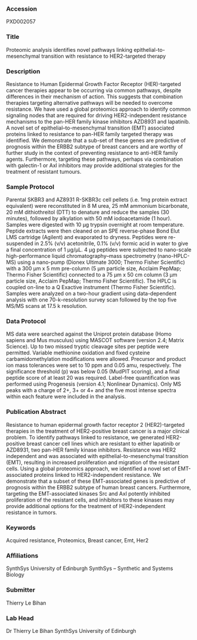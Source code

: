 ### Accession
PXD002057

### Title
Proteomic analysis identifies novel pathways linking epithelial-to-mesenchymal transition with resistance to HER2-targeted therapy

### Description
Resistance to Human Epidermal Growth Factor Receptor (HER)-targeted cancer therapies appear to be occurring via common pathways, despite differences in their mechanism of action. This suggests that combination therapies targeting alternative pathways will be needed to overcome resistance. We have used a global proteomics approach to identify common signaling nodes that are required for driving HER2-independent resistance mechanisms to the pan-HER family kinase inhibitors AZD8931 and lapatinib. A novel set of epithelial–to-mesenchymal transition (EMT) associated proteins linked to resistance to pan-HER family targeted therapy was identified. We demonstrate that a sub-set of these genes are predictive of prognosis within the ERBB2 subtype of breast cancers and are worthy of further study in the context of preventing resistance to anti-HER family agents. Furthermore, targeting these pathways, perhaps via combination with galectin-1 or Axl inhibitors may provide additional strategies for the treatment of resistant tumours.

### Sample Protocol
Parental SKBR3 and AZ8931 R-SKBR3c cell pellets (i.e. 1mg protein extract equivalent) were reconstituted in 8 M urea, 25 mM ammonium bicarbonate, 20 mM dithiothreitol (DTT) to denature and reduce the samples (30 minutes), followed by alkylation with 50 mM iodoacetamide (1 hour). Samples were digested with 10 µg trypsin overnight at room temperature. Peptide extracts were then cleaned on an SPE reverse-phase Bond Elut LMS cartridge (Agilent) and evaporated to dryness. Peptides were re-suspended in 2.5% (v/v) acetonitrile, 0.1% (v/v) formic acid in water to give a final concentration of 1 µg/µL. 4 µg peptides were subjected to nano-scale high-performance liquid chromatography–mass spectrometry (nano-HPLC-MS) using a nano-pump (Dionex Ultimate 3000; Thermo Fisher Scientific) with a 300 µm x 5 mm pre-column (5 µm particle size, Acclaim PepMap; Thermo Fisher Scientific) connected to a 75 µm x 50 cm column (3 µm particle size, Acclaim PepMap; Thermo Fisher Scientific). The HPLC is coupled on-line to a Q Exactive instrument (Thermo Fisher Scientific). Samples were analyzed on a two-hour gradient using data-dependent analysis with one 70-k–resolution survey scan followed by the top five MS/MS scans at 17.5 k resolution.

### Data Protocol
MS data were searched against the Uniprot protein database (Homo sapiens and Mus musculus) using MASCOT software (version 2.4; Matrix Science). Up to two missed tryptic cleavage sites per peptide were permitted. Variable methionine oxidation and fixed cysteine carbamidomethylation modifications were allowed. Precursor and product ion mass tolerances were set to 10 ppm and 0.05 amu, respectively. The significance threshold (p) was below 0.05 (MudPIT scoring), and a final peptide score of at least 20 was required. Label-free quantification was performed using Progenesis (version 4.1; Nonlinear Dynamics). Only MS peaks with a charge of 2+, 3+ or 4+ and the five most intense spectra within each feature were included in the analysis.

### Publication Abstract
Resistance to human epidermal growth factor receptor 2 (HER2)-targeted therapies in the treatment of HER2-positive breast cancer is a major clinical problem. To identify pathways linked to resistance, we generated HER2-positive breast cancer cell lines which are resistant to either lapatinib or AZD8931, two pan-HER family kinase inhibitors. Resistance was HER2 independent and was associated with epithelial-to-mesenchymal transition (EMT), resulting in increased proliferation and migration of the resistant cells. Using a global proteomics approach, we identified a novel set of EMT-associated proteins linked to HER2-independent resistance. We demonstrate that a subset of these EMT-associated genes is predictive of prognosis within the ERBB2 subtype of human breast cancers. Furthermore, targeting the EMT-associated kinases Src and Axl potently inhibited proliferation of the resistant cells, and inhibitors to these kinases may provide additional options for the treatment of HER2-independent resistance in tumors.

### Keywords
Acquired resistance, Proteomics, Breast cancer, Emt, Her2

### Affiliations
SynthSys University of Edinburgh
SynthSys – Synthetic and Systems Biology

### Submitter
Thierry Le Bihan

### Lab Head
Dr Thierry Le Bihan
SynthSys University of Edinburgh


